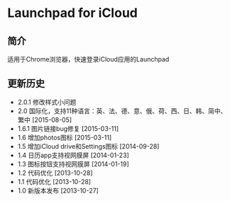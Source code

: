 # Launchpad for iCloud

## 简介

适用于Chrome浏览器，快速登录iCloud应用的Launchpad

## 更新历史

- 2.0.1 修改样式小问题
- 2.0 国际化，支持11种语言：英、法、德、意、俄、荷、西、日、韩、简中、繁中 [2015-08-05]
- 1.6.1 图片链接bug修复 [2015-03-11]
- 1.6 增加photos图标 [2015-03-11]
- 1.5 增加iCloud drive和Settings图标 [2014-09-28]
- 1.4 日历app支持视网膜屏 [2014-01-23]
- 1.3 图标按钮支持视网膜屏 [2014-01-19]
- 1.2 代码优化 [2013-10-28]
- 1.1 代码优化 [2013-10-28]
- 1.0 新版本发布 [2013-10-27]
